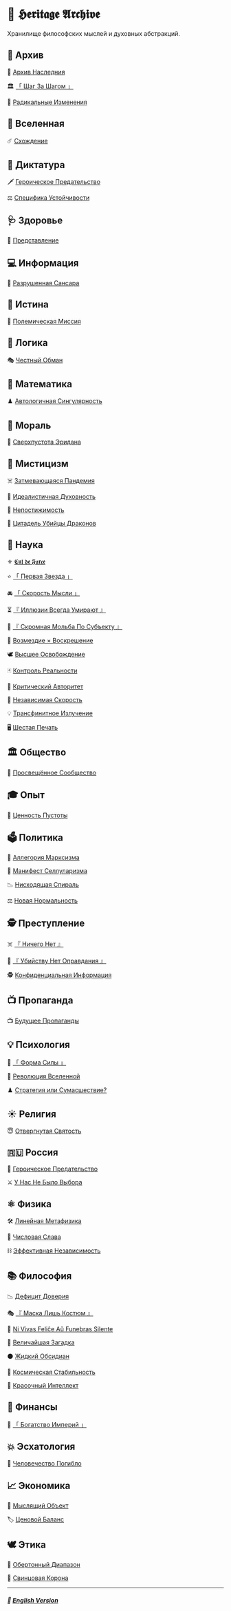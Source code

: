 # 📁 𝕳𝖊𝖗𝖎𝖙𝖆𝖌𝖊 𝕬𝖗𝖈𝖍𝖎𝖛𝖊
<p align="justify">Хранилище философских мыслей и духовных абстракций.</p>

## 📁 Архив
📁 [Архив Наследния](legacy/index-old-2.md)

🏛️ [「 Шаг За Шагом 」](step_by_step-2.md)

🦸 [Радикальные Изменения](true_heroism-2.md)
## 🌌 Вселенная
☄️ [Схождение](convergence-2.md)
## 👑 Диктатура
🗡️ [Героическое Предательство](heroic_betrayal-2.md)

⚖️ [Специфика Устойчивости](specificity-stability-2.md)
## 🩺 Здоровье
🥀 [Представление](introduction-2.md)
## 💻 Информация
🔱 [Разрушенная Сансара](samsara-2.md)
## 🧿 Истина
💬 [Полемическая Миссия](general/truth/truth/polemical_mission/russian.md)
## 🦉 Логика
🎭 [Честный Обман](deception-2.md)
## 📐 Математика
♟️ [Автологичная Сингулярность](autologous-2.md)
## 🙏 Мораль
🌌 [Сверхпустота Эридана](general/morality/faith/eridanus_supervoid/russian.md)
## 🔮 Мистицизм
☠️ [Затмевающаяся Пандемия](redplague-2.md)

🔮 [Идеалистичная Духовность](mirage-2.md)

🔮 [Непостижимость](incomprehensibility-2.md)

🐉 [Цитадель Убийцы Драконов](dragon_citadel-2.md)
## 🔬 Наука
⚜️ [𝕮𝖚𝖑 𝖉𝖊 𝕱𝖆𝖗𝖈𝖊](cul_de_farce-2.md)

⭐ [「 Первая Звезда 」](first_star-2.md)

🚘️ [「 Скорость Мысли 」](speed_of_thought-2.md)

⏳ [『 Иллюзии Всегда Умирают 』](illusions-2.md)

🙏 [『 Скромная Мольба По Субъекту 』](humble-2.md)

🧙 [Возмездие × Воскрешение](coronzon-2.md)

🕊️ [Высшее Освобождение](liberation-2.md)

🃏 [Контроль Реальности](reality_control-2.md)

📖 [Критический Авторитет](criticism-2.md)

🏃 [Независимая Скорость](acceleration-2.md)

💡 [Трансфинитное Излучение](radiation-2.md)

🖥️ [Шестая Печать](sixth_seal-2.md)
## 🏛️ Общество
🌾 [Просвещённое Сообщество](communalism-2.md)
## 🎓 Опыт
🌃 [Ценность Пустоты](general/experience/experience/the_value_of_emptiness/russian.md)
## 🗳️ Политика
🧙 [Аллегория Марксизма](harry_potter-2.md)

🦠 [Манифест Селлуларизма](cellularism-2.md)

📉 [Нисходящая Спираль](downward_spiral-2.md)

⚖️ [Новая Нормальность](normal-2.md) 
## 🕵️ Преступление
☠️ [『 Ничего Нет 』](there_is_nothing-2.md)

🔪 [『 Убийству Нет Оправдания 』](murder-2.md)

🕵️ [Конфиденциальная Информация](confidential-2.md)

## 📺 Пропаганда
📺 [Будущее Пропаганды](general/propaganda/propaganda/the_future_of_propaganda/russian.md)

## 💡 Психология
👊 [「 Форма Силы 」](shape_of_force-2.md)

🌌 [Революция Вселенной](universal_revolution-2.md)

♟️ [Стратегия или Сумасшествие?](illuminati-2.md)
## ☀️ Религия
😇 [Отвергнутая Святость](holiness-2.md)
## 🇷🇺 Россия
🌹 [Героическое Предательство](general/russia/vladimir_lenin/heroic_betrayal/russian.md)

⚔️ [У Нас Не Было Выбора](general/russia/joseph_stalin/we_had_no_choice/russian.md)
## ⚛️ Физика
🛠️ [Линейная Метафизика](linearity-2.md)

🧮 [Числовая Слава](numericalglory-2.md)

⛓️ [Эффективная Независимость](independence-2.md)
## 📚 Философия
📉 [Дефицит Доверия](general/philosophy/political_science/trust_deficit/russian.md)

🎭 [『 Маска Лишь Костюм 』](costume-2.md)

👥 [Ni Vivas Feliĉe Aŭ Funebras Silente](felice-2.md)

👻 [Величайшая Загадка](greatest_riddle-2.md)

⚫️ [Жидкий Обсидиан](obsidian-2.md)

🌌 [Космическая Стабильность](stability-2.md)

🎨 [Красочный Интеллект](colorful-2.md)
## 💸 Финансы
👑 [「 Богатство Империй 」](wealth_of_empires-2.md)
## 💥 Эсхатология
🥀 [Человечество Погибло](perished_humanity-2.md)
## 📈 Экономика
🧠 [Мыслящий Объект](thinking_object-2.md)

🏷️ [Ценовой Баланс](price_balance-2.md)
## 🕊️ Этика
🏬 [Обертонный Диапазон](overtone_range-2.md)

👑 [Свинцовая Корона](leadcrown-2.md)

***

##### 🗽 [English Version](index.md)
